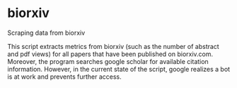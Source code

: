 # biorxiv
Scraping data from biorxiv

This script extracts metrics from biorxiv (such as the number of abstract and pdf views) for all papers that have been published on biorxiv.com. Moreover, the program searches google scholar for available citation information. However, in the current state of the script, google realizes a bot is at work and prevents further access.
